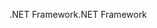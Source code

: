 <span data-ttu-id="c4242-101">.NET Framework</span><span class="sxs-lookup"><span data-stu-id="c4242-101">.NET Framework</span></span>